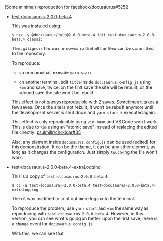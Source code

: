(Some minimal) reproduction for facebook/docusaurus#5252

- [test-docusaurus-2.0.0-beta.4](test-docusaurus-2.0.0-beta.4)

    This was installed using:

    ```console
    $ npx -y @docusaurus/init@2.0.0-beta.4 init test-docusaurus-2.0.0-beta.4 classic
    ```

    The `.gitignore` file was removed so that all the files can be committed to the repository.

    To reproduce:

    - on one terminal, execute `yarn start`

    - on another terminal, edit `title` inside `docusaurus.config.js` using `vim` and save, twice: on the first save the site will be rebuilt, on the second save the site won't be rebuilt

    This effect is not *always* reproducible with 2 saves. Sometimes it takes a few saves. Once the site is not rebuilt, it won't be rebuilt anymore until the development server is shut down and `yarn start` is executed again.

    This effect is only reproducible using `vim`. `nano` and VS Code won't work. This is due to `vim` using an "atomic save" instead of replacing the edited file directly: [paulmillr/chokidar#35](paulmillr/chokidar#35)

    Also, any element inside `docusaurus.config.js` can be used (edited) for this demonstration. It can be the theme, it can be any other element, as long as it changes the configuration. Just simply `touch`-ing the file won't work.

- [test-docusaurus-2.0.0-beta.4-extraLogging](test-docusaurus-2.0.0-beta.4-extraLogging)

    This is a copy of `test-docusaurus-2.0.0-beta.4`:

    ```console
    $ cp -a test-docusaurus-2.0.0-beta.4 test-docusaurus-2.0.0-beta.4-extraLogging
    ```

    Then it was modified to print out more logs onto the terminal.

    To reproduce the problem, use `yarn start` and `vim` the same way as reproducing with `test-docusaurus-2.0.0-beta.4`. However, in this version, you can see what's going on better: upon the first save, there is a `change` event for `docusaurus.config.js`

    With this, we can see that






